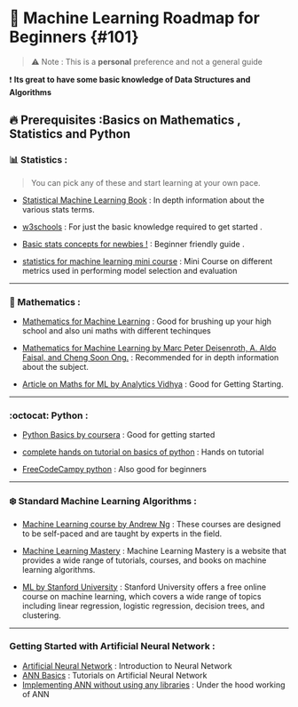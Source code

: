
# :beginner: Machine Learning Roadmap for Beginners {#101}

> :warning: Note :  This is a **personal** preference and not a general guide

:exclamation: **Its great to have some basic knowledge of Data Structures and Algorithms** 



## :fire: Prerequisites :Basics on Mathematics , Statistics and Python 

### :bar_chart: Statistics : 

> You can pick any of these and start learning at your own pace.

- [Statistical Machine Learning Book](https://yiqiaoyin.files.wordpress.com/2017/09/statistical_machine_learning.pdf) : In depth information about the various stats terms. 

- [w3schools](https://www.w3schools.com/ai/ai_statistics.asp) : For just the basic knowledge required to get started . 

- [Basic stats concepts for newbies !](https://www.analyticsvidhya.com/blog/2021/07/basic-statistics-concepts-for-machine-learning-newbies/) : Beginner friendly guide .


- [statistics for machine learning mini course](https://machinelearningmastery.com/statistics-for-machine-learning-mini-course/) : Mini Course on different metrics used in performing model selection and evaluation 

---

### :memo: Mathematics :

- [Mathematics for Machine Learning](https://www.coursera.org/specializations/mathematics-machine-learning) : Good for brushing up your high school and also uni maths with different techinques 

- [Mathematics for Machine Learning by  Marc Peter Deisenroth, A. Aldo Faisal, and Cheng Soon Ong.](https://mml-book.github.io/) : Recommended for in depth information about the subject.

- [Article on Maths for ML by Analytics Vidhya](https://www.analyticsvidhya.com/blog/2021/06/how-to-learn-mathematics-for-machine-learning-what-concepts-do-you-need-to-master-in-data-science/) : Good for Getting Starting.
---
### :octocat: Python :

- [Python Basics by coursera](https://www.coursera.org/learn/python-basics) : Good for getting started

- [complete hands on tutorial on basics of python](https://www.learnpython.org/) : Hands on tutorial

- [FreeCodeCampy python](https://www.freecodecamp.org/news/learn-python-free-python-courses-for-beginners/) : Also good for beginners
---
### :snowflake: Standard Machine Learning Algorithms :

- [Machine Learning course by Andrew Ng]( https://www.coursera.org/courses?query=machine%20learning%20algorithms) : These courses are designed to be self-paced and are taught by experts in the field.

- [Machine Learning Mastery](https://machinelearningmastery.com/start-here/) : Machine Learning Mastery is a website that provides a wide range of tutorials, courses, and books on machine learning algorithms. 

- [ML by Stanford University](https://www.coursera.org/learn/machine-learning) : Stanford University offers a free online course on machine learning, which covers a wide range of topics including linear regression, logistic regression, decision trees, and clustering. 
---
### Getting Started with Artificial Neural Network :
- [Artificial Neural Network](https://www.analyticsvidhya.com/blog/2021/05/beginners-guide-to-artificial-neural-network/) : Introduction to Neural Network 
- [ANN Basics](https://www.javatpoint.com/artificial-neural-network) : Tutorials on Artificial Neural Network 
- [Implementing ANN without using any libraries](https://medium.com/@qempsil0914/implement-neural-network-without-using-deep-learning-libraries-step-by-step-tutorial-python3-e2aa4e5766d1) : Under the hood working of ANN
